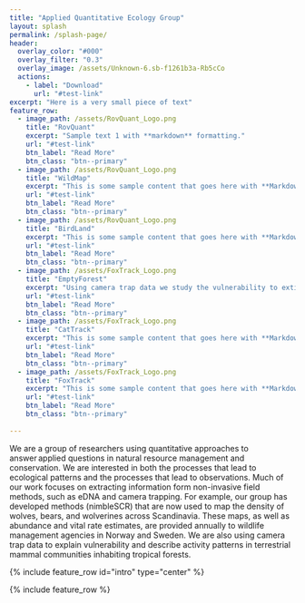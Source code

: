 ```yaml
---
title: "Applied Quantitative Ecology Group"
layout: splash
permalink: /splash-page/
header:
  overlay_color: "#000"
  overlay_filter: "0.3"
  overlay_image: /assets/Unknown-6.sb-f1261b3a-Rb5cCo
  actions:
    - label: "Download"
      url: "#test-link"
excerpt: "Here is a very small piece of text"
feature_row:
  - image_path: /assets/RovQuant_Logo.png
    title: "RovQuant"
    excerpt: "Sample text 1 with **markdown** formatting."
    url: "#test-link"
    btn_label: "Read More"
    btn_class: "btn--primary"
  - image_path: /assets/RovQuant_Logo.png
    title: "WildMap"
    excerpt: "This is some sample content that goes here with **Markdown** formatting."
    url: "#test-link"
    btn_label: "Read More"
    btn_class: "btn--primary"
  - image_path: /assets/RovQuant_Logo.png
    title: "BirdLand"
    excerpt: "This is some sample content that goes here with **Markdown** formatting."
    url: "#test-link"
    btn_label: "Read More"
    btn_class: "btn--primary"
  - image_path: /assets/FoxTrack_Logo.png
    title: "EmptyForest"
    excerpt: "Using camera trap data we study the vulnerability to extinction of in terrestrial tropical forests mammals and we describe their activity patterns."
    url: "#test-link"
    btn_label: "Read More"
    btn_class: "btn--primary"
  - image_path: /assets/FoxTrack_Logo.png
    title: "CatTrack"
    excerpt: "This is some sample content that goes here with **Markdown** formatting."
    url: "#test-link"
    btn_label: "Read More"
    btn_class: "btn--primary"
  - image_path: /assets/FoxTrack_Logo.png
    title: "FoxTrack"
    excerpt: "This is some sample content that goes here with **Markdown** formatting."
    url: "#test-link"
    btn_label: "Read More"
    btn_class: "btn--primary"
    
---
```

We are a group of researchers using quantitative approaches to answer applied questions in natural resource management and conservation. We are interested in both the processes that lead to ecological patterns and the processes that lead to observations. Much of our work focuses on extracting information form non-invasive field methods, such as eDNA and camera trapping. For example, our group has developed methods (nimbleSCR) that are now used to map the density of wolves, bears, and wolverines across Scandinavia. These maps, as well as abundance and vital rate estimates, are provided annually to wildlife management agencies in Norway and Sweden. We are also using camera trap data to explain vulnerability and describe activity patterns in terrestrial mammal communities inhabiting tropical forests.

{% include feature_row id="intro" type="center" %}

{% include feature_row %}
